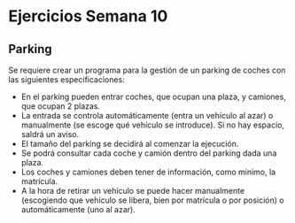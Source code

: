 # Ejercicios Semana 10

## Parking

Se requiere crear un programa para la gestión de un parking de coches con las siguientes especificaciones:
- En el parking pueden entrar coches, que ocupan una plaza, y camiones, que ocupan 2 plazas.
- La entrada se controla automáticamente (entra un vehículo al azar) o manualmente 
(se escoge qué vehículo se introduce). Si no hay espacio, saldrá un aviso.
- El tamaño del parking se decidirá al comenzar la ejecución.
- Se podrá consultar cada coche y camión dentro del parking dada una plaza.
- Los coches y camiones deben tener de información, como mínimo, la matrícula.
- A la hora de retirar un vehículo se puede hacer manualmente (escogiendo que vehículo 
se libera, bien por matrícula o por posición) o automáticamente (uno al azar).